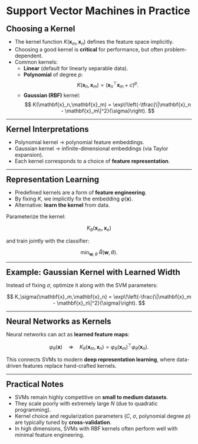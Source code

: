# Support Vector Machines in Practice

**<span style="font-size:1.5em;">Choosing a Kernel</span>**

- The kernel function $K(\mathbf{x}_m,\mathbf{x}_n)$ defines the feature space implicitly.  
- Choosing a good kernel is **critical** for performance, but often problem-dependent.  
- Common kernels:  
  - **Linear** (default for linearly separable data).  
  - **Polynomial** of degree $p$:  
    $$
    K(\mathbf{x}_n,\mathbf{x}_m) = (\mathbf{x}_n^\top \mathbf{x}_m + c)^p.
    $$  
  - **Gaussian (RBF)** kernel:  
    $$
    K(\mathbf{x}_n,\mathbf{x}_m) 
    = \exp\!\left(-\tfrac{\|\mathbf{x}_n - \mathbf{x}_m\|^2}{\sigma}\right).
    $$

---

**<span style="font-size:1.5em;">Kernel Interpretations</span>**

- Polynomial kernel $\to$ polynomial feature embeddings.  
- Gaussian kernel $\to$ infinite-dimensional embeddings (via Taylor expansion).  
- Each kernel corresponds to a choice of **feature representation**.

---

**<span style="font-size:1.5em;">Representation Learning</span>**

- Predefined kernels are a form of **feature engineering**.  
- By fixing $K$, we implicitly fix the embedding $\varphi(\mathbf{x})$.  
- Alternative: **learn the kernel** from data.  

Parameterize the kernel:

$$
K_\theta(\mathbf{x}_m,\mathbf{x}_n)
$$

and train jointly with the classifier:

$$
\min_{\mathbf{w},\,\theta}\ \hat{R}(\mathbf{w}, \theta).
$$

---

**<span style="font-size:1.5em;">Example: Gaussian Kernel with Learned Width</span>**

Instead of fixing $\sigma$, optimize it along with the SVM parameters:

$$
K_\sigma(\mathbf{x}_m,\mathbf{x}_n) 
= \exp\!\left(-\frac{\|\mathbf{x}_m - \mathbf{x}_n\|^2}{\sigma}\right).
$$

---

**<span style="font-size:1.5em;">Neural Networks as Kernels</span>**

Neural networks can act as **learned feature maps**:

$$
\varphi_\theta(\mathbf{x}) \quad \Rightarrow \quad
K_\theta(\mathbf{x}_m,\mathbf{x}_n) 
= \varphi_\theta(\mathbf{x}_m)^\top \varphi_\theta(\mathbf{x}_n).
$$

This connects SVMs to modern **deep representation learning**, where data-driven features replace hand-crafted kernels.

---

**<span style="font-size:1.5em;">Practical Notes</span>**

- SVMs remain highly competitive on **small to medium datasets**.  
- They scale poorly with extremely large $N$ (due to quadratic programming).  
- Kernel choice and regularization parameters ($C$, $\sigma$, polynomial degree $p$) are typically tuned by **cross-validation**.  
- In high dimensions, SVMs with RBF kernels often perform well with minimal feature engineering.  

